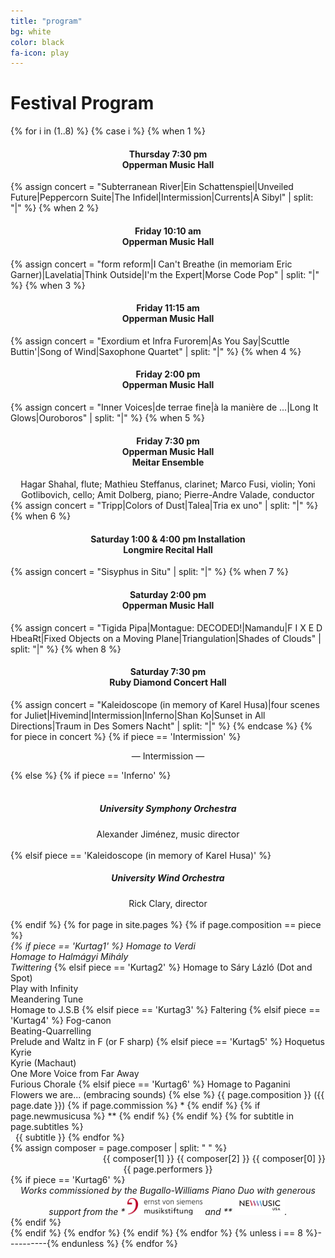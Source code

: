 ```yaml
---
title: "program"
bg: white
color: black
fa-icon: play
---
```

# Festival Program

{% for i in (1..8) %}
  {% case i %}
    {% when 1 %} <div align="center"><h4>Thursday 7:30 pm<br>Opperman Music Hall</h4></div>
      {% assign concert = "Subterranean River|Ein Schattenspiel|Unveiled Future|Peppercorn Suite|The Infidel|Intermission|Currents|A Sibyl" | split: "|" %}
    {% when 2 %} <div align="center"><h4>Friday 10:10 am<br>Opperman Music Hall</h4></div>
      {% assign concert = "form reform|I Can't Breathe (in memoriam Eric Garner)|Lavelatia|Think Outside|I'm the Expert|Morse Code Pop" | split: "|" %}
    {% when 3 %} <div align="center"><h4>Friday 11:15 am<br>Opperman Music Hall</h4></div>
      {% assign concert = "Exordium et Infra Furorem|As You Say|Scuttle Buttin'|Song of Wind|Saxophone Quartet" | split: "|" %}
    {% when 4 %} <div align="center"><h4>Friday 2:00 pm<br>Opperman Music Hall</h4></div>
      {% assign concert = "Inner Voices|de terrae fine|à la manière de ...|Long It Glows|Ouroboros" | split: "|" %}
    {% when 5 %} <div align="center"><h4>Friday 7:30 pm<br>Opperman Music Hall<br>Meitar Ensemble</h4><div class="medium-offset row"><div class="performer column" align="center">Hagar Shahal, flute; Mathieu Steffanus, clarinet; Marco Fusi, violin; Yoni Gotlibovich, cello; Amit Dolberg, piano; Pierre-Andre Valade, conductor<br></div></div></div>
      {% assign concert = "Tripp|Colors of Dust|Talea|Tria ex uno" | split: "|" %}
    {% when 6 %} <div align="center"><h4>Saturday 1:00 & 4:00 pm Installation<br>Longmire Recital Hall</h4></div>
      {% assign concert = "Sisyphus in Situ" | split: "|" %}
    {% when 7 %} <div align="center"><h4>Saturday 2:00 pm<br>Opperman Music Hall</h4></div>
      {% assign concert = "Tigida Pipa|Montague: DECODED!|Namandu|F I X E D HbeaRt|Fixed Objects on a Moving Plane|Triangulation|Shades of Clouds" | split: "|" %}
    {% when 8 %} <div align="center"><h4>Saturday 7:30 pm<br>Ruby Diamond Concert Hall</h4></div>
      {% assign concert = "Kaleidoscope (in memory of Karel Husa)|four scenes for Juliet|Hivemind|Intermission|Inferno|Shan Ko|Sunset in All Directions|Traum in Des Somers Nacht" | split: "|" %}
  {% endcase %}
{% for piece in concert %}
{% if piece == 'Intermission' %}
  <div align="center"><p>&mdash; Intermission &mdash;</p></div>
{% else %}
  {% if piece == 'Inferno' %}<div align="center"><h5><br>University Symphony Orchestra</h5>Alexander Jiménez, music director<br><br></div>
  {% elsif piece == 'Kaleidoscope (in memory of Karel Husa)' %}<div align="center"><h5>University Wind Orchestra</h5>Rick Clary, director<br><br></div>
  {% endif %}
  {% for page in site.pages %}
  {% if page.composition == piece %}
  <div class="container">
    <div class="small-offset row">
      <div class="title column">
        <span style="font-style:italic">
        {% if piece == 'Kurtag1' %}
          Homage to Verdi<br>Homage to Halmágyi Mihály<br>Twittering</span>
        {% elsif piece == 'Kurtag2' %}
          Homage to Sáry Lázló (Dot and Spot)<br>Play with Infinity<br>Meandering Tune<br>Homage to J.S.B</span>
        {% elsif piece == 'Kurtag3' %}
          Faltering</span>
        {% elsif piece == 'Kurtag4' %}
          Fog-canon<br>Beating-Quarrelling<br>Prelude and Waltz in F (or F sharp)</span>
        {% elsif piece == 'Kurtag5' %}
          Hoquetus<br>Kyrie<br>Kyrie (Machaut)<br>One More Voice from Far Away<br>Furious Chorale</span>
        {% elsif piece == 'Kurtag6' %}
          Homage to Paganini<br>Flowers we are... (embracing sounds)</span>
        {% else %}
          {{ page.composition }}</span> ({{ page.date }})
          {% if page.commission %}
          	*
          {% endif %}
          {% if page.newmusicusa %}
          	**
          {% endif %}
        {% endif %}
        {% for subtitle in page.subtitles %}
          <br>&nbsp;&nbsp;{{ subtitle }}
        {% endfor %}
      </div>
      {% assign composer = page.composer | split: " " %}
      <div class="composer column" align="right">{{ composer[1] }} {{ composer[2] }} {{ composer[0] }}</div>
    </div>
    <div class="medium-offset row">
    <div class="performer column" align="center">{{ page.performers }}</div>
    </div>
    {% if piece == 'Kurtag6' %}
    	<div align="center"><span style="font-style:italic">Works commissioned by the Bugallo-Williams Piano Duo with generous support from the * <img src="/img/EvS_Foerderlogo_rgb.jpg" alt="Bugallo-Williams Piano Duo" width="120"> and ** <img src='/img/BARREL_NewMusicUSA_logo-rainbow.jpg' width="80">.</span> </div>
    {% endif %}
  </div>
  {% endif %}
  {% endfor %}
{% endif %}
{% endfor %}
 {% unless i == 8 %}----------{% endunless %}
{% endfor %}